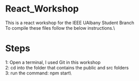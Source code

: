 # React_Workshop
This is a react workshop for the IEEE UAlbany Student Branch\
To compile these files follow the below instructions.\
# Steps
1: Open a terminal, I used Git in this workshop\
2: cd into the folder that contains the public and src folders\
3: run the command: npm start\
